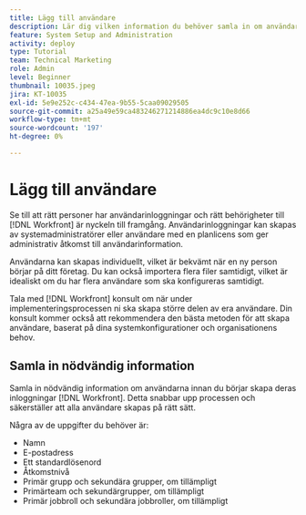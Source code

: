 ```yaml
---
title: Lägg till användare
description: Lär dig vilken information du behöver samla in om användare innan du skapar användarprofiler.
feature: System Setup and Administration
activity: deploy
type: Tutorial
team: Technical Marketing
role: Admin
level: Beginner
thumbnail: 10035.jpeg
jira: KT-10035
exl-id: 5e9e252c-c434-47ea-9b55-5caa09029505
source-git-commit: a25a49e59ca483246271214886ea4dc9c10e8d66
workflow-type: tm+mt
source-wordcount: '197'
ht-degree: 0%

---
```


# Lägg till användare

Se till att rätt personer har användarinloggningar och rätt behörigheter till [!DNL Workfront] är nyckeln till framgång. Användarinloggningar kan skapas av systemadministratörer eller användare med en planlicens som ger administrativ åtkomst till användarinformation.

Användarna kan skapas individuellt, vilket är bekvämt när en ny person börjar på ditt företag. Du kan också importera flera filer samtidigt, vilket är idealiskt om du har flera användare som ska konfigureras samtidigt.

Tala med [!DNL Workfront] konsult om när under implementeringsprocessen ni ska skapa större delen av era användare. Din konsult kommer också att rekommendera den bästa metoden för att skapa användare, baserat på dina systemkonfigurationer och organisationens behov.

## Samla in nödvändig information

Samla in nödvändig information om användarna innan du börjar skapa deras inloggningar [!DNL Workfront]. Detta snabbar upp processen och säkerställer att alla användare skapas på rätt sätt.

Några av de uppgifter du behöver är:

* Namn
* E-postadress
* Ett standardlösenord
* Åtkomstnivå
* Primär grupp och sekundära grupper, om tillämpligt
* Primärteam och sekundärgrupper, om tillämpligt
* Primär jobbroll och sekundära jobbroller, om tillämpligt
